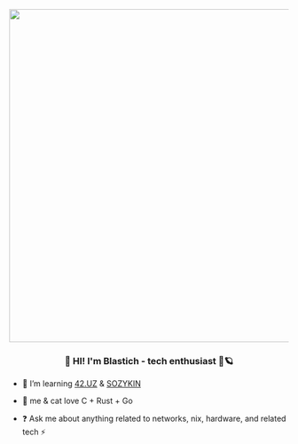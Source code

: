 <div align="center">
<img src="https://i.gifer.com/3OkgZ.gif" align="center" height="" width="600" />
</div>  
  

### <div align="center">👋 HI! I'm Blastich - tech enthusiast  🚀🪐</div>  
  

- 🥽 I’m learning [42.UZ](https://42.uz/course/express-backend) & [SOZYKIN](https://www.asozykin.ru/#rec111563767)  
  

- 🥽 me & cat love  C + Rust + Go  
  

- ❓ Ask me about anything related to networks, nix, hardware, and related tech ⚡

<br/>  
<br />
